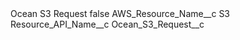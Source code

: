 <?xml version="1.0" encoding="UTF-8"?>
<CustomMetadata xmlns="http://soap.sforce.com/2006/04/metadata" xmlns:xsi="http://www.w3.org/2001/XMLSchema-instance" xmlns:xsd="http://www.w3.org/2001/XMLSchema">
    <label>Ocean S3 Request</label>
    <protected>false</protected>
    <values>
        <field>AWS_Resource_Name__c</field>
        <value xsi:type="xsd:string">S3</value>
    </values>
    <values>
        <field>Resource_API_Name__c</field>
        <value xsi:type="xsd:string">Ocean_S3_Request__c</value>
    </values>
</CustomMetadata>

